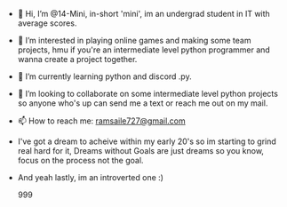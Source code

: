 - 👋 Hi, I’m @14-Mini, in-short 'mini', im an undergrad student in IT with average scores.
- 👀 I’m interested in playing online games and making some team projects, hmu if you're an intermediate level python programmer and wanna create a project together.
- 🌱 I’m currently learning python and discord .py. 
- 💞️ I’m looking to collaborate on some intermediate level python projects so anyone who's up can send me a text or reach me out on my mail.
- 📫 How to reach me: ramsaile727@gmail.com

- I've got a dream to acheive within my early 20's so im starting to grind real hard for it, Dreams without Goals are just dreams so you know, focus on the process not the goal.
- And yeah lastly, im an introverted one :)

  999

<!---
14-Mini/14-Mini is a ✨ special ✨ repository because its `README.md` (this file) appears on your GitHub profile.
You can click the Preview link to take a look at your changes.
--->
